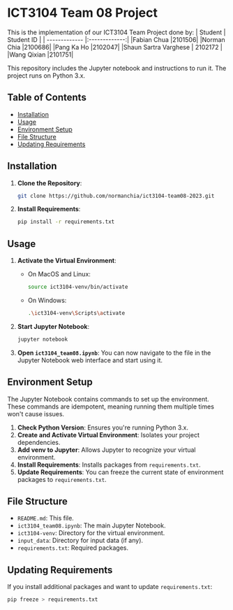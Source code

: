# ICT3104 Team 08 Project

This is the implementation of our ICT3104 Team Project done by:
| Student | Student ID |
| ------------- |:-------------:|
|Fabian Chua |2101506|
|Norman Chia |2100686|
|Pang Ka Ho |2102047|
|Shaun Sartra Varghese | 2102172 |
|Wang Qixian |2101751|

This repository includes the Jupyter notebook and instructions to run it. The project runs on Python 3.x.

## Table of Contents

- [Installation](#installation)
- [Usage](#usage)
- [Environment Setup](#environment-setup)
- [File Structure](#file-structure)
- [Updating Requirements](#updating-requirements)

## Installation

1. **Clone the Repository**:

    ```bash
    git clone https://github.com/normanchia/ict3104-team08-2023.git
    ```

2. **Install Requirements**:

    ```bash
    pip install -r requirements.txt
    ```

## Usage

1. **Activate the Virtual Environment**:

    - On MacOS and Linux:

        ```bash
        source ict3104-venv/bin/activate
        ```

    - On Windows:

        ```bash
        .\ict3104-venv\Scripts\activate
        ```

2. **Start Jupyter Notebook**:

    ```bash
    jupyter notebook
    ```

3. **Open `ict3104_team08.ipynb`**: You can now navigate to the file in the Jupyter Notebook web interface and start using it.

## Environment Setup

The Jupyter Notebook contains commands to set up the environment. These commands are idempotent, meaning running them multiple times won't cause issues.

1. **Check Python Version**: Ensures you're running Python 3.x.
2. **Create and Activate Virtual Environment**: Isolates your project dependencies.
3. **Add venv to Jupyter**: Allows Jupyter to recognize your virtual environment.
4. **Install Requirements**: Installs packages from `requirements.txt`.
5. **Update Requirements**: You can freeze the current state of environment packages to `requirements.txt`.

## File Structure

- `README.md`: This file.
- `ict3104_team08.ipynb`: The main Jupyter Notebook.
- `ict3104-venv`: Directory for the virtual environment.
- `input_data`: Directory for input data (if any).
- `requirements.txt`: Required packages.

## Updating Requirements

If you install additional packages and want to update `requirements.txt`:

```bash
pip freeze > requirements.txt
```
